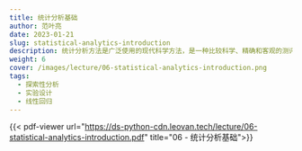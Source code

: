 ```yaml
---
title: 统计分析基础
author: 范叶亮
date: 2023-01-21
slug: statistical-analytics-introduction
description: 统计分析方法是广泛使用的现代科学方法，是一种比较科学、精确和客观的测评方法。
weight: 6
cover: /images/lecture/06-statistical-analytics-introduction.png
tags:
  - 探索性分析
  - 实验设计
  - 线性回归
---
```


{{< pdf-viewer url="https://ds-python-cdn.leovan.tech/lecture/06-statistical-analytics-introduction.pdf" title="06 - 统计分析基础">}}
